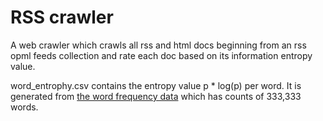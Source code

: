 # RSS crawler
A web crawler which crawls all rss and html docs beginning from an rss opml feeds collection and rate each doc based on its information entropy value.

word_entrophy.csv contains the entropy value p * log(p) per word. It is generated from [the word frequency data](https://www.kaggle.com/rtatman/english-word-frequency) which has counts of 333,333 words.